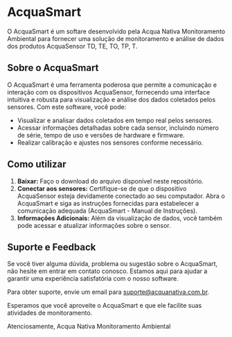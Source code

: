 # AcquaSmart

O AcquaSmart é um softare desenvolvido pela Acqua Nativa Monitoramento Ambiental para fornecer uma solução de monitoramento e análise de dados dos produtos AcquaSensor TD, TE, TO, TP, T.

## Sobre o AcquaSmart

O AcquaSmart é uma ferramenta poderosa que permite a comunicação e interação com os dispositivos AcquaSensor, fornecendo uma interface intuitiva e robusta para visualização e análise dos dados coletados pelos sensores. Com este software, você pode:

- Visualizar e analisar dados coletados em tempo real pelos sensores.
- Acessar informações detalhadas sobre cada sensor, incluindo número de série, tempo de uso e versões de hardware e firmware.
- Realizar calibração e ajustes nos sensores conforme necessário.

## Como utilizar

1. **Baixar:** Faço o download do arquivo disponível neste repositório.
2. **Conectar aos sensores:** Certifique-se de que o dispositivo AcquaSensor esteja devidamente conectado ao seu computador. Abra o AcquaSmart e siga as instruções fornecidas para estabelecer a comunicação adequada (AcquaSmart - Manual de Instruções).
3. **Informações Adicionais:** Além da visualização de dados, você também pode acessar e atualizar informações sobre o sensor.


## Suporte e Feedback

Se você tiver alguma dúvida, problema ou sugestão sobre o AcquaSmart, não hesite em entrar em contato conosco. Estamos aqui para ajudar a 
garantir uma experiência satisfatória com o nosso software.

Para obter suporte, envie um email para suporte@acquanativa.com.br.

Esperamos que você aproveite o AcquaSmart e que ele facilite suas atividades de monitoramento.

Atenciosamente,
Acqua Nativa Monitoramento Ambiental